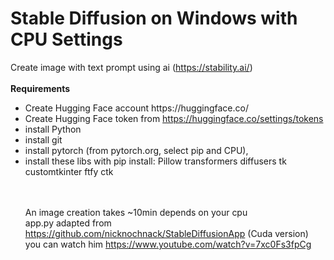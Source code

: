 # Stable Diffusion on Windows with CPU Settings
Create image with text prompt using ai (https://stability.ai/)<br><br>
<b>Requirements</b><br>
<ul>
<li>Create Hugging Face account https://huggingface.co/ </li>
<li>Create Hugging Face token from <a target="blank" href="https://huggingface.co/settings/tokens">https://huggingface.co/settings/tokens</a></li>
<li>install Python </li>
<li>install git </li>
<li>install pytorch (from pytorch.org, select pip and CPU), </li>
<li>install these libs with pip install: Pillow transformers diffusers tk customtkinter ftfy ctk</li>

<br><br>
An image creation takes ~10min depends on your cpu<br>
app.py adapted from https://github.com/nicknochnack/StableDiffusionApp (Cuda version)<br>
you can watch him https://www.youtube.com/watch?v=7xc0Fs3fpCg
